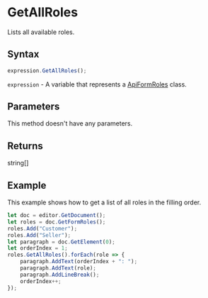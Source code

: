 # GetAllRoles

Lists all available roles.

## Syntax

```javascript
expression.GetAllRoles();
```

`expression` - A variable that represents a [ApiFormRoles](../ApiFormRoles.md) class.

## Parameters

This method doesn't have any parameters.

## Returns

string[]

## Example

This example shows how to get a list of all roles in the filling order.

```javascript editor-pdf
let doc = editor.GetDocument();
let roles = doc.GetFormRoles();
roles.Add("Customer");
roles.Add("Seller");
let paragraph = doc.GetElement(0);
let orderIndex = 1;
roles.GetAllRoles().forEach(role => {
    paragraph.AddText(orderIndex + ": ");
    paragraph.AddText(role);
    paragraph.AddLineBreak();
    orderIndex++;
});

```
